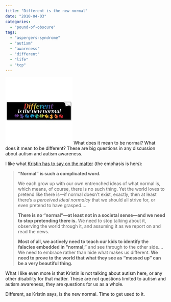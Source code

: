 ```yaml
---
title: "Different is the new normal"
date: "2010-04-03"
categories: 
  - "pound-of-obscure"
tags: 
  - "aspergers-syndrome"
  - "autism"
  - "awareness"
  - "different"
  - "life"
  - "tcp"
---
```


[![](images/different_is_the_new_normal1.jpg "different_is_the_new_normal")](http://www.zazzle.com/different_is_the_new_normal_bumper_sticker-128718758909064770) What does it mean to be normal? What does it mean to be different? These are big questions in any discussion about autism and autism awareness.

I like what [Kristin has to say on the matter](http://www.halfwaytonormal.com/?p=777) (the emphasis is hers):

> **“Normal” is such a complicated word.**
> 
> We each grow up with our own entrenched ideas of what normal is, which means, of course, there is no such thing. Yet the world loves to pretend like there is—if normal doesn’t exist, exactly, then at least there’s a _perceived ideal normalcy_ that we should all strive for, or even pretend to have grasped....
> 
> **There is no “normal”—at least not in a societal sense—and we need to stop pretending there is.** We need to stop talking about it, observing the world through it, and assuming it as we report on and read the news.
> 
> **Most of all, we actively need to teach our kids to identify the falacies embedded in “normal,”** and see through to the other side.... We need to embrace rather than hide what makes us different. **We need to prove to the world that what they see as “messed up” can be a very beautiful thing.**

What I like even more is that Kristin is not talking about autism here, or any other disability for that matter. These are not questions limited to autism and autism awareness, they are questions for us as a whole.

Different, as Kristin says, is the new normal. Time to get used to it.
